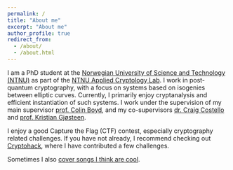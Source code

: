 ```yaml
---
permalink: /
title: "About me"
excerpt: "About me"
author_profile: true
redirect_from:
  - /about/
  - /about.html
---
```

I am a PhD student at the [Norwegian University of Science and Technology (NTNU)](https://www.ntnu.edu/) as part of the [NTNU Applied Cryptology Lab](https://www.ntnu.edu/iik/nacl-lab). I work in post-quantum cryptography, with a focus on systems based on isogenies between elliptic curves. Currently, I primarily enjoy cryptanalysis and efficient instantiation of such systems. I work under the supervision of my main supervisor [prof. Colin Boyd](https://www.ntnu.edu/employees/colin.boyd), and my co-supervisors [dr. Craig Costello](https://www.craigcostello.com.au/) and [prof. Kristian Gjøsteen](https://www.ntnu.edu/employees/kristian.gjosteen).

I enjoy a good Capture the Flag (CTF) contest, especially cryptography related challenges. If you have not already, I recommend checking out [Cryptohack](https://cryptohack.org/), where I have contributed a few challenges.

Sometimes I also [cover songs I think are cool](https://www.youtube.com/channel/UCen9gXZ2ZPbcVz4a7vZo7dA).
